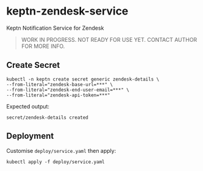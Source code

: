 # keptn-zendesk-service
Keptn Notification Service for Zendesk

> WORK IN PROGRESS. NOT READY FOR USE YET. CONTACT AUTHOR FOR MORE INFO.

## Create Secret
```
kubectl -n keptn create secret generic zendesk-details \
--from-literal="zendesk-base-url=***" \
--from-literal="zendesk-end-user-email=***" \
--from-literal="zendesk-api-token=***"
```

Expected output:
```
secret/zendesk-details created
```

## Deployment
Customise `deploy/service.yaml` then apply:
```
kubectl apply -f deploy/service.yaml
```
